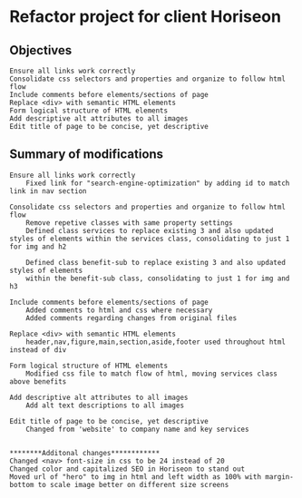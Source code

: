 Refactor project for client Horiseon
========================================

Objectives
-------------
    Ensure all links work correctly
    Consolidate css selectors and properties and organize to follow html flow
    Include comments before elements/sections of page    
    Replace <div> with semantic HTML elements
    Form logical structure of HTML elements
    Add descriptive alt attributes to all images
    Edit title of page to be concise, yet descriptive

Summary of modifications
---------------------------
    Ensure all links work correctly
        Fixed link for "search-engine-optimization" by adding id to match link in nav section

    Consolidate css selectors and properties and organize to follow html flow
        Remove repetive classes with same property settings
        Defined class services to replace existing 3 and also updated styles of elements within the services class, consolidating to just 1 for img and h2

        Defined class benefit-sub to replace existing 3 and also updated styles of elements 
        within the benefit-sub class, consolidating to just 1 for img and h3

    Include comments before elements/sections of page
        Added comments to html and css where necessary 
        Added comments regarding changes from original files
    
    Replace <div> with semantic HTML elements
        header,nav,figure,main,section,aside,footer used throughout html instead of div
    
    Form logical structure of HTML elements
        Modified css file to match flow of html, moving services class above benefits
   
    Add descriptive alt attributes to all images
        Add alt text descriptions to all images

    Edit title of page to be concise, yet descriptive
        Changed from 'website' to company name and key services


    ********Additonal changes************
    Changed <nav> font-size in css to be 24 instead of 20
    Changed color and capitalized SEO in Horiseon to stand out
    Moved url of "hero" to img in html and left width as 100% with margin-bottom to scale image better on different size screens    
